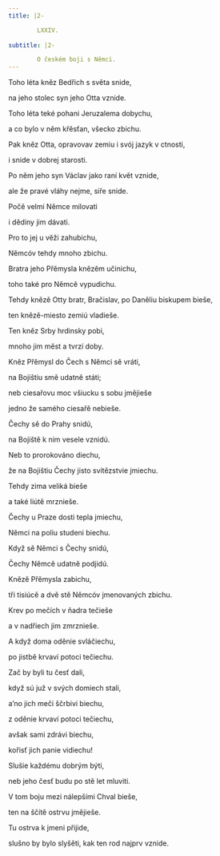 ```yaml
---
title: |2-

        LXXIV.
      
subtitle: |2-

        O českém boji s Němci.
---
```


Toho léta kněz Bedřich s světa snide,

na jeho stolec syn jeho Otta vznide.

Toho léta teké pohani Jeruzalema dobychu,

a co bylo v něm křěsťan, všecko zbichu.

Pak kněz Otta, opravovav zemiu i svój jazyk v ctnosti,

i snide v dobrej starosti.

Po něm jeho syn Václav jako raní květ vznide,

ale že pravé vláhy nejme, siře snide.

Počě velmi Němce milovati

i dědiny jim dávati.

Pro to jej u věži zahubichu,

Němcóv tehdy mnoho zbichu.

Bratra jeho Přěmysla knězěm učinichu,

toho také pro Němcě vypudichu.

Tehdy knězě Otty bratr, Bračislav, po Daněliu biskupem bieše,

ten knězě-miesto zemiú vladieše.

Ten kněz Srby hrdinsky pobi,

mnoho jim měst a tvrzí doby.

Kněz Přěmysl do Čech s Němci sě vráti,

na Bojištiu smě udatně státi;

neb ciesařovu moc všiucku s sobu jmějieše

jedno že samého ciesařě nebieše.

Čechy sě do Prahy snidú,

na Bojiště k nim vesele vznidú.

Neb to prorokováno diechu,

že na Bojištiu Čechy jisto svítězstvie jmiechu.

Tehdy zima veliká bieše

a také liútě mrznieše.

Čechy u Praze dosti tepla jmiechu,

Němci na poliu studeni biechu.

Když sě Němci s Čechy snidú,

Čechy Němcě udatně podjidú.

Knězě Přěmysla zabichu,

tři tisiúcě a dvě stě Němcóv jmenovaných zbichu.

Krev po mečích v ňadra tečieše

a v nadřiech jim zmrznieše.

A když doma oděnie svláčiechu,

po jistbě krvaví potoci tečiechu.

Zač by byli tu česť dali,

když sú juž v svých domiech stali,

a’no jich meči ščrbivi biechu,

z oděnie krvaví potoci tečiechu,

avšak sami zdrávi biechu,

kořisť jich panie vidiechu!

Slušie každému dobrým býti,

neb jeho česť budu po stě let mluviti.

V tom boju mezi nálepšími Chval bieše,

ten na ščítě ostrvu jmějieše.

Tu ostrva k jmeni přijide,

slušno by bylo slyšěti, kak ten rod najprv vznide.
